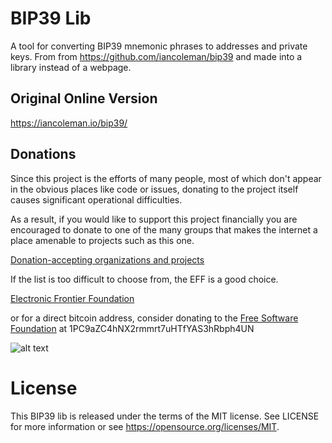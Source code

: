 # BIP39 Lib 

A tool for converting BIP39 mnemonic phrases to addresses and private keys.
From from https://github.com/iancoleman/bip39 and made into a library instead of a webpage.

## Original Online Version

https://iancoleman.io/bip39/

## Donations

Since this project is the efforts of many people, most of which don't appear in
the obvious places like code or issues, donating to the project itself causes
significant operational difficulties.

As a result, if you would like to support this project financially you are
encouraged to donate to one of the many groups that makes the internet a place
amenable to projects such as this one.

[Donation-accepting organizations and projects](https://en.bitcoin.it/wiki/Donation-accepting_organizations_and_projects)

If the list is too difficult to choose from, the EFF is a good choice.

[Electronic Frontier Foundation](https://supporters.eff.org/donate)

or for a direct bitcoin address, consider donating to the
[Free Software Foundation](https://www.fsf.org/about/ways-to-donate/)
at 1PC9aZC4hNX2rmmrt7uHTfYAS3hRbph4UN

![alt text](https://static.fsf.org/nosvn/images/bitcoin_qrcodes/fsf.png "FSF Bitcoin Address")

# License

This BIP39 lib is released under the terms of the MIT license. See LICENSE for
more information or see https://opensource.org/licenses/MIT.
